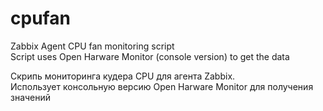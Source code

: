 # cpufan
Zabbix Agent CPU fan monitoring script  
Script uses Open Harware Monitor (console version) to get the data

Скрипь мониторинга кудера CPU для агента Zabbix.  
Использует консольную версию Open Harware Monitor для получения значений
